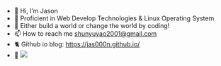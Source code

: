 - 👋 Hi, I’m Jason
- 💪 Proficient in Web Develop Technologies & Linux Operating System
- 🌱 Either build a world or change the world by coding!
- 📫 How to reach me shunyuyao2001@gmail.com
- 🐈 Github io blog: https://jas000n.github.io/
- 👀 ![](https://komarev.com/ghpvc/?username=Jas000n&style=for-the-badge)
<!---
Jas000n/Jas000n is a ✨ special ✨ repository because its `README.md` (this file) appears on your GitHub profile.
You can click the Preview link to take a look at your changes.
--->
